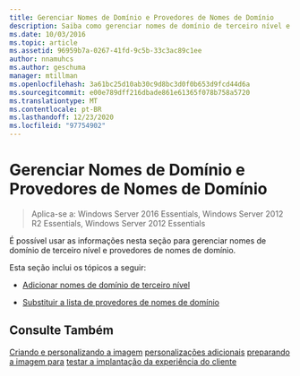 ```yaml
---
title: Gerenciar Nomes de Domínio e Provedores de Nomes de Domínio
description: Saiba como gerenciar nomes de domínio de terceiro nível e provedores de nome de domínio.
ms.date: 10/03/2016
ms.topic: article
ms.assetid: 96959b7a-0267-41fd-9c5b-33c3ac89c1ee
author: nnamuhcs
ms.author: geschuma
manager: mtillman
ms.openlocfilehash: 3a61bc25d10ab30c9d8bc3d0f0b653d9fcd44d6a
ms.sourcegitcommit: e00e789dff216dbade861e61365f078b758a5720
ms.translationtype: MT
ms.contentlocale: pt-BR
ms.lasthandoff: 12/23/2020
ms.locfileid: "97754902"
---
```

# <a name="manage-domain-names-and-domain-name-providers"></a>Gerenciar Nomes de Domínio e Provedores de Nomes de Domínio

>Aplica-se a: Windows Server 2016 Essentials, Windows Server 2012 R2 Essentials, Windows Server 2012 Essentials

É possível usar as informações nesta seção para gerenciar nomes de domínio de terceiro nível e provedores de nomes de domínio.

 Esta seção inclui os tópicos a seguir:

-   [Adicionar nomes de domínio de terceiro nível](Add-Third-Level-Domain-Names.md)

-   [Substituir a lista de provedores de nomes de domínio](Replace-the-List-of-Domain-Name-Providers.md)

## <a name="see-also"></a>Consulte Também
 [Criando e personalizando a imagem](Creating-and-Customizing-the-Image.md) [personalizações adicionais](Additional-Customizations.md) [preparando a imagem para](Preparing-the-Image-for-Deployment.md) [testar a implantação da experiência do cliente](Testing-the-Customer-Experience.md)